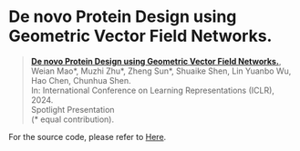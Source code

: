 # De novo Protein Design using Geometric Vector Field Networks.

> [**De novo Protein Design using Geometric Vector Field Networks.**](https://arxiv.org/pdf/2310.11802),            
> Weian Mao\*, Muzhi Zhu\*, Zheng Sun\*, Shuaike Shen, Lin Yuanbo Wu, Hao Chen, Chunhua Shen.  
> In: International Conference on Learning Representations (ICLR), 2024.  
> Spotlight Presentation   
> (\* equal contribution).  

For the source code, please refer to [Here](https://github.com/BioAI-Nexus/VFN).